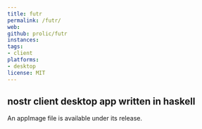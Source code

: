```yaml
---
title: futr
permalink: /futr/
web:
github: prolic/futr
instances:
tags:
- client
platforms:
- desktop
license: MIT
---
```


## nostr client desktop app written in haskell

An appImage file is available under its release.
